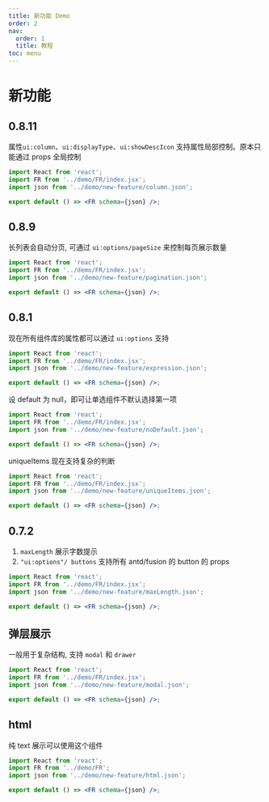 ```yaml
---
title: 新功能 Demo
order: 2
nav:
  order: 1
  title: 教程
toc: menu
---
```


# 新功能

## 0.8.11

属性`ui:column`、`ui:displayType`、`ui:showDescIcon` 支持属性局部控制。原本只能通过 props 全局控制

```jsx
import React from 'react';
import FR from '../demo/FR/index.jsx';
import json from '../demo/new-feature/column.json';

export default () => <FR schema={json} />;
```

## 0.8.9

长列表会自动分页, 可通过 `ui:options/pageSize` 来控制每页展示数量

```jsx
import React from 'react';
import FR from '../demo/FR/index.jsx';
import json from '../demo/new-feature/pagination.json';

export default () => <FR schema={json} />;
```

## 0.8.1

现在所有组件库的属性都可以通过 `ui:options` 支持

```jsx
import React from 'react';
import FR from '../demo/FR/index.jsx';
import json from '../demo/new-feature/expression.json';

export default () => <FR schema={json} />;
```

设 default 为 null，即可让单选组件不默认选择第一项

```jsx
import React from 'react';
import FR from '../demo/FR/index.jsx';
import json from '../demo/new-feature/noDefault.json';

export default () => <FR schema={json} />;
```

uniqueItems 现在支持复杂的判断

```jsx
import React from 'react';
import FR from '../demo/FR/index.jsx';
import json from '../demo/new-feature/uniqueItems.json';

export default () => <FR schema={json} />;
```

## 0.7.2

1. `maxLength` 展示字数提示
2. `"ui:options"/ buttons` 支持所有 antd/fusion 的 button 的 props

```jsx
import React from 'react';
import FR from '../demo/FR/index.jsx';
import json from '../demo/new-feature/maxLength.json';

export default () => <FR schema={json} />;
```

## 弹层展示

一般用于复杂结构, 支持 `modal` 和 `drawer`

```jsx
import React from 'react';
import FR from '../demo/FR/index.jsx';
import json from '../demo/new-feature/modal.json';

export default () => <FR schema={json} />;
```

## html

纯 text 展示可以使用这个组件

```jsx
import React from 'react';
import FR from '../demo/FR';
import json from '../demo/new-feature/html.json';

export default () => <FR schema={json} />;
```
